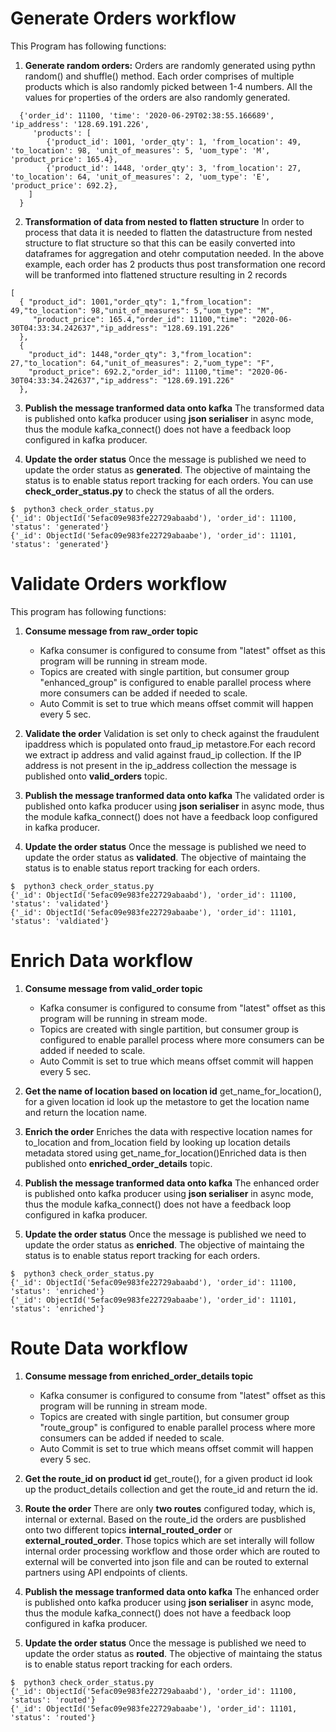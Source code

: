 # Generate Orders workflow
This Program has following functions:
1. **Generate random orders:** 
Orders are randomly generated using pythn random() and shuffle() method. Each order comprises of multiple products which is also randomly picked between 1-4 numbers. All the values for properties of the orders are also randomly generated.
```
  {'order_id': 11100, 'time': '2020-06-29T02:38:55.166689', 'ip_address': '128.69.191.226',
     'products': [
        {'product_id': 1001, 'order_qty': 1, 'from_location': 49, 'to_location': 98, 'unit_of_measures': 5, 'uom_type': 'M', 'product_price': 165.4},
        {'product_id': 1448, 'order_qty': 3, 'from_location': 27, 'to_location': 64, 'unit_of_measures': 2, 'uom_type': 'E', 'product_price': 692.2},
    ]
  }
```
2. **Transformation of data from nested to flatten structure**
In order to process that data it is needed to flatten the datastructure from nested structure to flat structure so that this can be easily converted into dataframes for aggregation and otehr computation needed. In the above example, each order has 2 products thus post transformation one record will be tranformed into
flattened structure resulting in 2 records
```
[
  { "product_id": 1001,"order_qty": 1,"from_location": 49,"to_location": 98,"unit_of_measures": 5,"uom_type": "M",
     "product_price": 165.4,"order_id": 11100,"time": "2020-06-30T04:33:34.242637","ip_address": "128.69.191.226"
  },
  {
    "product_id": 1448,"order_qty": 3,"from_location": 27,"to_location": 64,"unit_of_measures": 2,"uom_type": "F",
    "product_price": 692.2,"order_id": 11100,"time": "2020-06-30T04:33:34.242637","ip_address": "128.69.191.226"
  },
```

3. **Publish the message tranformed data onto kafka**
The transformed data is published onto kafka producer using **json serialiser** in async mode, thus the module kafka_connect() does not have a feedback loop configured in kafka producer.

4. **Update the order status**
Once the message is published we need to update the order status as **generated**. The objective of maintaing the status is to enable status report tracking for each orders.
You can use **check_order_status.py** to check the status of all the orders.
```
$  python3 check_order_status.py
{'_id': ObjectId('5efac09e983fe22729abaabd'), 'order_id': 11100, 'status': 'generated'}
{'_id': ObjectId('5efac09e983fe22729abaabe'), 'order_id': 11101, 'status': 'generated'}
```

# Validate Orders workflow
This program has following functions:

1. **Consume message from raw_order topic**
    * Kafka consumer is configured to consume from "latest" offset as this program will be running in
   stream mode.
    * Topics are created with single partition, but consumer group "enhanced_group" is configured to enable 
   parallel process where more consumers can be added if needed to scale.
    * Auto Commit is set to true which means offset commit will happen every 5 sec.

2. **Validate the order**
Validation is set only to check against the fraudulent ipaddress which is populated onto fraud_ip metastore.For each record we extract ip address and valid against fraud_ip collection. If the IP address is not present in the ip_address collection the message is published onto **valid_orders** topic.

3. **Publish the message tranformed data onto kafka**
The validated order is published onto kafka producer using **json serialiser** in async mode, thus the module kafka_connect() does not have a feedback loop configured in kafka producer.

4. **Update the order status**
Once the message is published we need to update the order status as **validated**. The objective of maintaing the status is to enable status report tracking for each orders.
```
$  python3 check_order_status.py
{'_id': ObjectId('5efac09e983fe22729abaabd'), 'order_id': 11100, 'status': 'validated'}
{'_id': ObjectId('5efac09e983fe22729abaabe'), 'order_id': 11101, 'status': 'valdiated'}
```
# Enrich Data workflow
1. **Consume message from valid_order topic**
    * Kafka consumer is configured to consume from "latest" offset as this program will be running in
   stream mode.
    * Topics are created with single partition, but consumer group is configured to enable
   parallel process where more consumers can be added if needed to scale.
    * Auto Commit is set to true which means offset commit will happen every 5 sec.

2. **Get the name of location based on location id**
get_name_for_location(), for a given location id look up the metastore to get the location name and return the location name.

3. **Enrich the order**
Enriches the data with respective location names for to_location and from_location field by looking up location details metadata stored using get_name_for_location()Enriched data is then published onto **enriched_order_details** topic.

4. **Publish the message tranformed data onto kafka**
The enhanced order is published onto kafka producer using **json serialiser** in async mode, thus the module kafka_connect() does not have a feedback loop configured in kafka producer.

5. **Update the order status**
Once the message is published we need to update the order status as **enriched**. The objective of maintaing the status is to enable status report tracking for each orders.
```
$  python3 check_order_status.py
{'_id': ObjectId('5efac09e983fe22729abaabd'), 'order_id': 11100, 'status': 'enriched'}
{'_id': ObjectId('5efac09e983fe22729abaabe'), 'order_id': 11101, 'status': 'enriched'}
```
# Route Data workflow
1. **Consume message from enriched_order_details topic**
    * Kafka consumer is configured to consume from "latest" offset as this program will be running in stream mode.
    * Topics are created with single partition, but consumer group "route_group" is configured to enable 
    parallel process where more consumers can be added if needed to scale.
    * Auto Commit is set to true which means offset commit will happen every 5 sec.

2. **Get the route_id on product id**
get_route(), for a given product id look up the product_details collection and get the route_id and return the id. 

3. **Route the order**
There are only **two routes** configured today, which is, internal or external. Based on the route_id the orders are pusblished onto two different topics **internal_routed_order** or **external_routed_order**. Those topics which are set interally will follow internal order processing workflow and those order which are routed to external will be converted into json file and can be routed to external partners using API endpoints of clients.

3. **Publish the message tranformed data onto kafka**
The enhanced order is published onto kafka producer using **json serialiser** in async mode, thus the module kafka_connect() does not have a feedback loop configured in kafka producer.

4. **Update the order status**
Once the message is published we need to update the order status as **routed**. The objective of maintaing the status is to enable status report tracking for each orders.
```
$  python3 check_order_status.py
{'_id': ObjectId('5efac09e983fe22729abaabd'), 'order_id': 11100, 'status': 'routed'}
{'_id': ObjectId('5efac09e983fe22729abaabe'), 'order_id': 11101, 'status': 'routed'}
```


